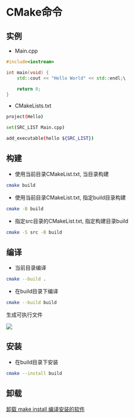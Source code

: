 <!--
 * @Brief        : 
 * @Author       : dmjcb@outlook.com
 * @Date         : 2023-09-16 16:02:42
 * @LastEditors  : dmjcb@outlook.com
 * @LastEditTime : 2024-09-07 00:47:17
-->

# CMake命令

## 实例

- Main.cpp

```cpp
#include<iostream>

int main(void) {
    std::cout << "Hello World" << std::endl;\

    return 0;
}
```

- CMakeLists.txt

```sh
project(Hello)

set(SRC_LIST Main.cpp)

add_executable(hello ${SRC_LIST})
```

## 构建

- 使用当前目录CMakeList.txt, 当目录构建

```sh
cmake build
```

- 使用当前目录CMakeList.txt,  指定build目录构建

```sh
cmake -B build
```

- 指定src目录的CMakeList.txt, 指定构建目录build

```sh
cmake -S src -B build
```

## 编译

- 当前目录编译

```sh
cmake --build .
```

- 在build目录下编译

```sh
cmake --build build
```

生成可执行文件

![](/.imgur/20231202004223.png)

## 安装

- 在build目录下安装

```sh
cmake --install build
```

## 卸载

[卸载 make install 编译安装的软件](https://blog.csdn.net/reasonyuanrobot/article/details/106732047)